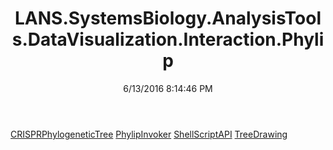 ﻿---
title: LANS.SystemsBiology.AnalysisTools.DataVisualization.Interaction.Phylip
date: 6/13/2016 8:14:46 PM
---

[CRISPRPhylogeneticTree](T-LANS.SystemsBiology.AnalysisTools.DataVisualization.Interaction.Phylip.CRISPRPhylogeneticTree.html)
[PhylipInvoker](T-LANS.SystemsBiology.AnalysisTools.DataVisualization.Interaction.Phylip.PhylipInvoker.html)
[ShellScriptAPI](T-LANS.SystemsBiology.AnalysisTools.DataVisualization.Interaction.Phylip.ShellScriptAPI.html)
[TreeDrawing](T-LANS.SystemsBiology.AnalysisTools.DataVisualization.Interaction.Phylip.TreeDrawing.html)
